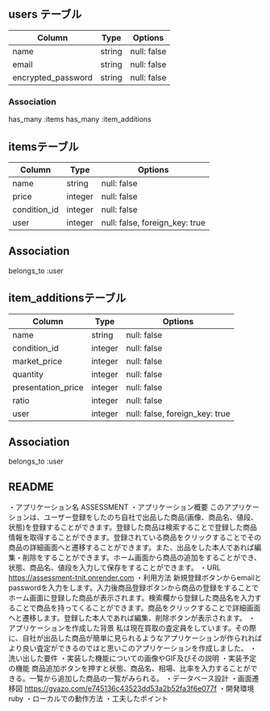 ## users テーブル

| Column               | Type   | Options                       |
| -------------------- | ------ | ----------------------------- |
| name                 | string | null: false                   |
| email                | string | null: false                   |
| encrypted_password   | string | null: false                   |

### Association
has_many :items
has_many :item_additions

## itemsテーブル

| Column       | Type    | Options                        |
| ------------ | ------- | ------------------------------ |
| name         | string  | null: false                    |
| price        | integer | null: false                    |
| condition_id | integer | null: false                    |
| user         | integer | null: false, foreign_key: true |

## Association
belongs_to :user

## item_additionsテーブル

| Column             | Type    | Options                        |
| ------------------ | ------- | ------------------------------ |
| name               | string  | null: false                    |
| condition_id       | integer | null: false                    |
| market_price       | integer | null: false                    |
| quantity           | integer | null: false                    |
| presentation_price | integer | null: false                    |
| ratio              | integer | null: false                    |
| user               | integer | null: false, foreign_key: true |

## Association
belongs_to :user

## README
・アプリケーション名 ASSESSMENT
・アプリケーション概要 このアプリケーションは、ユーザー登録をしたのち自社で出品した商品(画像、商品名、値段、状態)を登録することができます。登録した商品は検索することで登録した商品情報を取得することができます。登録されている商品をクリックすることでその商品の詳細画面へと遷移することができます。また、出品をした本人であれば編集・削除をすることができます。ホーム画面から商品の追加をすることができ、状態、商品名、値段を入力して保存をすることができます。
・URL https://assessment-tnit.onrender.com
・利用方法 新規登録ボタンからemailとpasswordを入力をします。入力後商品登録ボタンから商品の登録をすることでホーム画面に登録した商品が表示されます。検索欄から登録した商品名を入力することで商品を持ってくることができます。商品をクリックすることで詳細画面へと遷移します。登録した本人であれば編集、削除ボタンが表示されます。
・アプリケーションを作成した背景 私は現在買取の査定員をしています。その際に、自社が出品した商品が簡単に見られるようなアプリケーションが作られればより良い査定ができるのではと思いこのアプリケーションを作成しました。
・洗い出した要件
・実装した機能についての画像やGIF及びその説明 
・実装予定の機能 商品追加ボタンを押すと状態、商品名、相場、比率を入力することができる。一覧から追加した商品の一覧がみられる。
・データベース設計
・画面遷移図 https://gyazo.com/e745136c43523dd53a2b52fa3f6e077f
・開発環境 ruby
・ローカルでの動作方法
・工夫したポイント